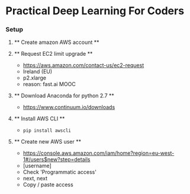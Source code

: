 # Practical Deep Learning For Coders

### Setup

1. ** Create amazon AWS account **

2. ** Request EC2 limit upgrade **
	* <https://aws.amazon.com/contact-us/ec2-request>
	* Ireland (EU)
	* p2.xlarge
	* reason: fast.ai MOOC

3. ** Download Anaconda for python 2.7 **
	* <https://www.continuum.io/downloads>

4. ** Install AWS CLI **
	* `pip install awscli`
	
5. ** Create new AWS user **
	* <https://console.aws.amazon.com/iam/home?region=eu-west-1#/users$new?step=details>
	* [username] 
	* Check 'Programmatic access'
	* next, next
	* Copy / paste access
	 	

